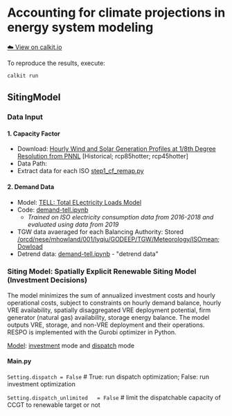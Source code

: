 # Accounting for climate projections in energy system modeling

[☁️ View on calkit.io](https://calkit.io/petebachant/qiu-2025-energy-modeling)

To reproduce the results, execute:

```sh
calkit run
```

## SitingModel

### Data Input

#### 1. Capacity Factor

- Download: [Hourly Wind and Solar Generation Profiles at 1/8th Degree Resolution from PNNL](https://zenodo.org/records/10214348) [Historical; rcp85hotter; rcp45hotter]
- Data Path:
- Extract data for each ISO [step1_cf_remap.py](step1_cf_remap.py)

#### 2. Demand Data

- Model: [TELL: Total ELectricity Loads Model](https://github.com/IMMM-SFA/tell)
- Code: [demand-tell.ipynb](step2_demand-tell.ipynb)
  - _Trained on ISO electricity consumption data from 2016-2018 and evaluated using data from 2019_
- TGW data avaeraged for each Balancing Authority:  Stored [/orcd/nese/mhowland/001/lyqiu/GODEEP/TGW/Meteorology/ISOmean](./TGW/Meteorology/ISOmean); [Dowload ](https://data.msdlive.org/records/cnsy6-0y610)
- Detrend data: [demand-tell.ipynb](step2_demand-tell.ipynb) - "detrend data"

### Siting Model: Spatially Explicit Renewable Siting Model (Investment Decisions)

The model minimizes the sum of annualized investment costs and hourly
operational costs,
subject to constraints on hourly demand balance,
hourly VRE availability,
spatially disaggregated VRE deployment potential,
firm generator (natural gas) availability,
storage energy balance.
The model outputs VRE, storage, and non-VRE deployment and their operations.
RESPO is implemented with the Gurobi optimizer in Python.

[Model](optimization): [investment](optimization/investment/) mode and [dispatch](optimization/dispatch/) mode

#### Main.py

`Setting.dispatch = False` # True: run dispatch optimization; False: run investment optimization

`Setting.dispatch_unlimited   = False` # limit the dispatchable capacity of CCGT to renewable target or not
